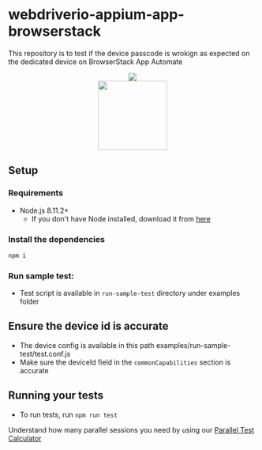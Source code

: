 # webdriverio-appium-app-browserstack
This repository is to test if the device passcode is wrokign as expected on the dedicated device on BrowserStack App Automate

<div align="center">
<img src = "https://www.browserstack.com/images/layout/browserstack-logo-600x315.png" > <br>
<img src = "https://webdriver.io/img/webdriverio.png"  height="140px">
</div>


## Setup

### Requirements

* Node.js 8.11.2+
  - If you don't have Node installed, download it from [here](https://nodejs.org/en/)

### Install the dependencies


```sh
npm i
```

### Run sample test:
  - Test script is available in `run-sample-test` directory under examples folder
## Ensure the device id is accurate
  -   The device config is available in this path examples/run-sample-test/test.conf.js
  -   Make sure the deviceId field in the `commonCapabilities` section is accurate

## Running your tests
- To run tests, run `npm run test`

 Understand how many parallel sessions you need by using our [Parallel Test Calculator](https://www.browserstack.com/automate/parallel-calculator?ref=github)